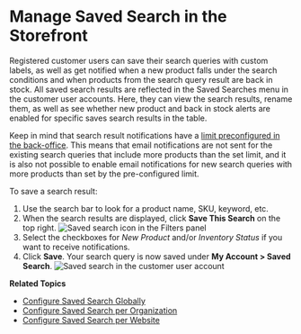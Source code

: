 <a id="my-account-saved-search"></a>

# Manage Saved Search in the Storefront

Registered customer users can save their search queries with custom labels, as well as get notified when a new product falls under the search conditions and when products from the search query result are back in stock. All saved search results are reflected in the Saved Searches menu in the customer user accounts. Here, they can view the search results, rename them, as well as see whether new product and back in stock alerts are enabled for specific saves search results in the table.

Keep in mind that search result notifications have a [limit preconfigured in the back-office](../../back-office/system/configuration/commerce/search/saved-search.md#configuration-guide-commerce-configuration-saved-search). This means that email notifications are not sent for the existing search queries that include more products than the set limit, and it is also not possible to enable email notifications for new search queries with more products than set by the pre-configured limit.

To save a search result:

1. Use the search bar to look for a product name, SKU, keyword, etc.
2. When the search results are displayed, click **Save This Search** on the top right.
   ![Saved search icon in the Filters panel](user/img/storefront/navigation/saved-search.png)
3. Select the checkboxes for *New Product* and/or *Inventory Status* if you want to receive notifications.
4. Click **Save**. Your search query is now saved under **My Account > Saved Search**.
   ![Saved search in the customer user account](user/img/storefront/navigation/saved-search-account-table.png)

**Related Topics**

* [Configure Saved Search Globally](../../back-office/system/configuration/commerce/search/saved-search.md#configuration-guide-commerce-configuration-saved-search)
* [Configure Saved Search per Organization](../../back-office/system/user-management/organizations/org-configuration/commerce/search/organization-saved-search.md#organization-commerce-configuration-saved-search)
* [Configure Saved Search per Website](../../back-office/system/websites/web-configuration/commerce/search/website-saved-search.md#configuration-website-commerce-search-saved-search)
